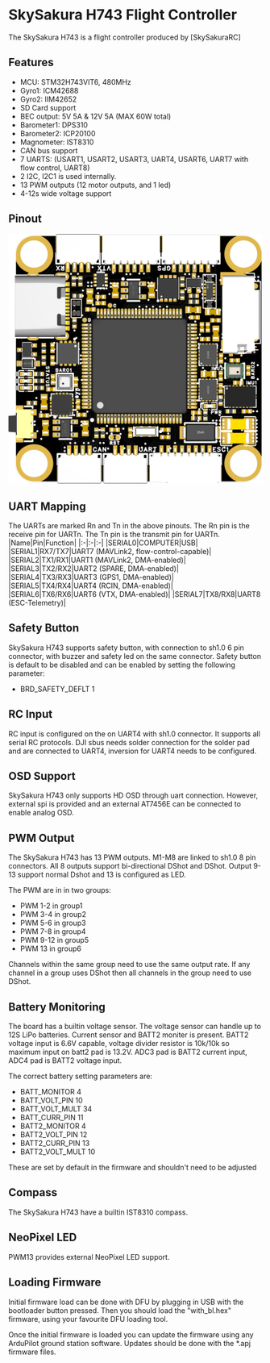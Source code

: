# SkySakura H743 Flight Controller

The SkySakura H743 is a flight controller produced by [SkySakuraRC]

## Features

 - MCU: STM32H743VIT6, 480MHz
 - Gyro1: ICM42688
 - Gyro2: IIM42652
 - SD Card support
 - BEC output: 5V 5A & 12V 5A (MAX 60W total) 
 - Barometer1: DPS310
 - Barometer2: ICP20100
 - Magnometer: IST8310
 - CAN bus support
 - 7 UARTS: (USART1, USART2, USART3, UART4, USART6, UART7 with flow control, UART8)
 - 2 I2C, I2C1 is used internally.
 - 13 PWM outputs (12 motor outputs, and 1 led)
 - 4-12s wide voltage support

## Pinout

![SkySakura H743 Board](SkySakuraH743.png "SkySakura H743")

## UART Mapping

The UARTs are marked Rn and Tn in the above pinouts. The Rn pin is the
receive pin for UARTn. The Tn pin is the transmit pin for UARTn.
|Name|Pin|Function|
|:-|:-|:-|
|SERIAL0|COMPUTER|USB|
|SERIAL1|RX7/TX7|UART7 (MAVLink2, flow-control-capable)|
|SERIAL2|TX1/RX1|UART1 (MAVLink2, DMA-enabled)|
|SERIAL3|TX2/RX2|UART2 (SPARE, DMA-enabled)|
|SERIAL4|TX3/RX3|UART3 (GPS1, DMA-enabled)|
|SERIAL5|TX4/RX4|UART4 (RCIN, DMA-enabled)|
|SERIAL6|TX6/RX6|UART6 (VTX, DMA-enabled)|
|SERIAL7|TX8/RX8|UART8 (ESC-Telemetry)|

## Safety Button
SkySakura H743 supports safety button, with connection to sh1.0 6 pin connector, with buzzer and safety led on the same connector.
Safety button is default to be disabled and can be enabled by setting the following parameter:
 - BRD_SAFETY_DEFLT 1

## RC Input

RC input is configured on the on UART4 with sh1.0 connector. It supports all serial RC protocols. DJI sbus needs solder connection for the solder pad and are connected to UART4, inversion for UART4 needs to be configured.

## OSD Support

SkySakura H743 only supports HD OSD through uart connection. However, external spi is provided and an external AT7456E can be connected to enable analog OSD.

## PWM Output

The SkySakura H743 has 13 PWM outputs. M1-M8 are linked to sh1.0 8 pin connectors. All 8 outputs support bi-directional DShot and DShot. Output 9-13 support normal Dshot and 13 is configured as LED.

The PWM are in in two groups:

 - PWM 1-2 in group1
 - PWM 3-4 in group2
 - PWM 5-6 in group3
 - PWM 7-8 in group4
 - PWM 9-12 in group5
 - PWM 13 in group6

Channels within the same group need to use the same output rate. If
any channel in a group uses DShot then all channels in the group need
to use DShot.

## Battery Monitoring

The board has a builtin voltage sensor. The voltage sensor can handle up to 12S LiPo batteries. Current sensor and BATT2 moniter is present.
BATT2 voltage input is 6.6V capable, voltage divider resistor is 10k/10k so maximum input on batt2 pad is 13.2V.
ADC3 pad is BATT2 current input, ADC4 pad is BATT2 voltage input.

The correct battery setting parameters are:

 - BATT_MONITOR 4
 - BATT_VOLT_PIN 10
 - BATT_VOLT_MULT 34
 - BATT_CURR_PIN 11
 - BATT2_MONITOR 4
 - BATT2_VOLT_PIN 12
 - BATT2_CURR_PIN 13
 - BATT2_VOLT_MULT 10

These are set by default in the firmware and shouldn't need to be adjusted

## Compass

The SkySakura H743 have a builtin IST8310 compass.

## NeoPixel LED

PWM13 provides external NeoPixel LED support.

## Loading Firmware

Initial firmware load can be done with DFU by plugging in USB with the
bootloader button pressed. Then you should load the "with_bl.hex"
firmware, using your favourite DFU loading tool.

Once the initial firmware is loaded you can update the firmware using
any ArduPilot ground station software. Updates should be done with the
*.apj firmware files.
